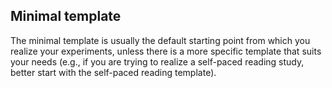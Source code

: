 ## Minimal template

The minimal template is usually the default starting point from which you realize your experiments, unless there is a more specific template that suits your needs (e.g., if you are trying to realize a self-paced reading study, better start with the self-paced reading template).

